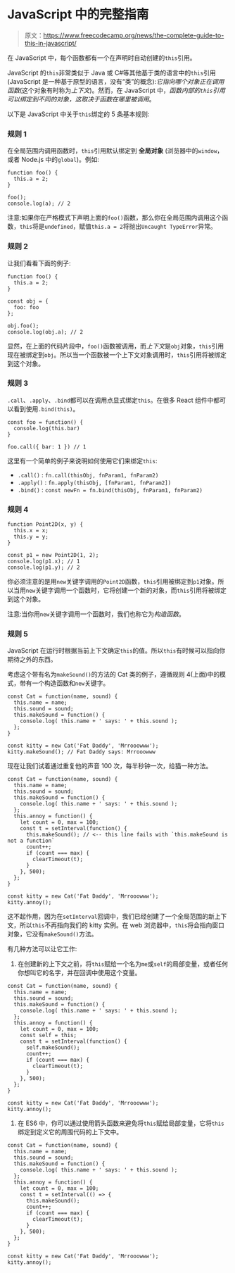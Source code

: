 # JavaScript 中的完整指南

> 原文：<https://www.freecodecamp.org/news/the-complete-guide-to-this-in-javascript/>

在 JavaScript 中，每个函数都有一个在声明时自动创建的`this`引用。

JavaScript 的`this`非常类似于 Java 或 C#等其他基于类的语言中的`this`引用(JavaScript 是一种基于原型的语言，没有“类”的概念):*它指向哪个对象正在调用函数*(这个对象有时称为*上下文*)。然而，在 JavaScript 中，*函数内部的`this`引用可以绑定到不同的对象，这取决于函数在哪里被调用*。

以下是 JavaScript 中关于`this`绑定的 5 条基本规则:

### **规则 1**

在全局范围内调用函数时，`this`引用默认绑定到 ****全局对象**** (浏览器中的`window`，或者 Node.js 中的`global`)。例如:

```
function foo() {
  this.a = 2;
}

foo();
console.log(a); // 2
```

注意:如果你在严格模式下声明上面的`foo()`函数，那么你在全局范围内调用这个函数，`this`将是`undefined`，赋值`this.a = 2`将抛出`Uncaught TypeError`异常。

### **规则 2**

让我们看看下面的例子:

```
function foo() {
  this.a = 2;
}

const obj = {
  foo: foo
};

obj.foo();
console.log(obj.a); // 2
```

显然，在上面的代码片段中，`foo()`函数被调用，而*上下文*是`obj`对象，`this`引用现在被绑定到`obj`。所以当一个函数被一个上下文对象调用时，`this`引用将被绑定到这个对象。

### **规则 3**

`.call`、`.apply`、`.bind`都可以在调用点显式绑定`this`。在很多 React 组件中都可以看到使用`.bind(this)`。

```
const foo = function() {
  console.log(this.bar)
}

foo.call({ bar: 1 }) // 1
```

这里有一个简单的例子来说明如何使用它们来绑定`this`:

*   `.call()` : `fn.call(thisObj, fnParam1, fnParam2)`
*   `.apply()` : `fn.apply(thisObj, [fnParam1, fnParam2])`
*   `.bind()` : `const newFn = fn.bind(thisObj, fnParam1, fnParam2)`

### **规则 4**

```
function Point2D(x, y) {
  this.x = x;
  this.y = y;
}

const p1 = new Point2D(1, 2);
console.log(p1.x); // 1
console.log(p1.y); // 2
```

你必须注意的是用`new`关键字调用的`Point2D`函数，`this`引用被绑定到`p1`对象。所以当用`new`关键字调用一个函数时，它将创建一个新的对象，而`this`引用将被绑定到这个对象。

注意:当你用`new`关键字调用一个函数时，我们也称它为*构造函数*。

### **规则 5**

JavaScript 在运行时根据当前上下文确定`this`的值。所以`this`有时候可以指向你期待之外的东西。

考虑这个带有名为`makeSound()`的方法的 Cat 类的例子，遵循规则 4(上面)中的模式，带有一个构造函数和`new`关键字。

```
const Cat = function(name, sound) {
  this.name = name;
  this.sound = sound;
  this.makeSound = function() {
    console.log( this.name + ' says: ' + this.sound );
  };
}

const kitty = new Cat('Fat Daddy', 'Mrrooowww');
kitty.makeSound(); // Fat Daddy says: Mrrooowww
```

现在让我们试着通过重复他的声音 100 次，每半秒钟一次，给猫一种方法。

```
const Cat = function(name, sound) {
  this.name = name;
  this.sound = sound;
  this.makeSound = function() {
    console.log( this.name + ' says: ' + this.sound );
  };
  this.annoy = function() {
    let count = 0, max = 100;
    const t = setInterval(function() {
      this.makeSound(); // <-- this line fails with `this.makeSound is not a function` 
      count++;
      if (count === max) {
        clearTimeout(t);
      }
    }, 500);
  };
}

const kitty = new Cat('Fat Daddy', 'Mrrooowww');
kitty.annoy();
```

这不起作用，因为在`setInterval`回调中，我们已经创建了一个全局范围的新上下文，所以`this`不再指向我们的 kitty 实例。在 web 浏览器中，`this`将会指向窗口对象，它没有`makeSound()`方法。

有几种方法可以让它工作:

1.  在创建新的上下文之前，将`this`赋给一个名为`me`或`self`的局部变量，或者任何你想叫它的名字，并在回调中使用这个变量。

```
const Cat = function(name, sound) {
  this.name = name;
  this.sound = sound;
  this.makeSound = function() {
    console.log( this.name + ' says: ' + this.sound );
  };
  this.annoy = function() {
    let count = 0, max = 100;
    const self = this;
    const t = setInterval(function() {
      self.makeSound();
      count++;
      if (count === max) {
        clearTimeout(t);
      }
    }, 500);
  };
}

const kitty = new Cat('Fat Daddy', 'Mrrooowww');
kitty.annoy();
```

1.  在 ES6 中，你可以通过使用箭头函数来避免将`this`赋给局部变量，它将`this`绑定到定义它的周围代码的上下文中。

```
const Cat = function(name, sound) {
  this.name = name;
  this.sound = sound;
  this.makeSound = function() {
    console.log( this.name + ' says: ' + this.sound );
  };
  this.annoy = function() {
    let count = 0, max = 100;
    const t = setInterval(() => {
      this.makeSound();
      count++;
      if (count === max) {
        clearTimeout(t);
      }
    }, 500);
  };
}

const kitty = new Cat('Fat Daddy', 'Mrrooowww');
kitty.annoy();
```